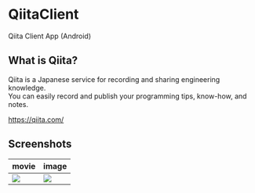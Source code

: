 # QiitaClient
Qiita Client App (Android)

## What is Qiita?
Qiita is a Japanese service for recording and sharing engineering knowledge.   
You can easily record and publish your programming tips, know-how, and notes.

https://qiita.com/

## Screenshots
| movie | image |
|--------|-------|
| <img src="https://user-images.githubusercontent.com/16067422/190676641-83312bcf-3b73-4d1a-a8e9-af089cb2071b.gif"/> | <img src="https://user-images.githubusercontent.com/16067422/195085418-b468332b-8397-4227-ba9d-9f518b52b3c1.png"/> |
